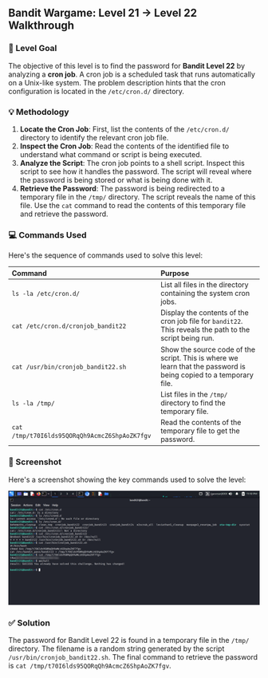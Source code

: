 ## Bandit Wargame: Level 21 → Level 22 Walkthrough

### 🎯 Level Goal

The objective of this level is to find the password for **Bandit Level 22** by analyzing a **cron job**. A cron job is a scheduled task that runs automatically on a Unix-like system. The problem description hints that the cron configuration is located in the `/etc/cron.d/` directory.

### 💡 Methodology

1.  **Locate the Cron Job**: First, list the contents of the `/etc/cron.d/` directory to identify the relevant cron job file.
2.  **Inspect the Cron Job**: Read the contents of the identified file to understand what command or script is being executed.
3.  **Analyze the Script**: The cron job points to a shell script. Inspect this script to see how it handles the password. The script will reveal where the password is being stored or what is being done with it.
4.  **Retrieve the Password**: The password is being redirected to a temporary file in the `/tmp/` directory. The script reveals the name of this file. Use the `cat` command to read the contents of this temporary file and retrieve the password.

### 💻 Commands Used

Here's the sequence of commands used to solve this level:

| Command | Purpose |
| :--- | :--- |
| `ls -la /etc/cron.d/` | List all files in the directory containing the system cron jobs. |
| `cat /etc/cron.d/cronjob_bandit22` | Display the contents of the cron job file for `bandit22`. This reveals the path to the script being run. |
| `cat /usr/bin/cronjob_bandit22.sh` | Show the source code of the script. This is where we learn that the password is being copied to a temporary file. |
| `ls -la /tmp/` | List files in the `/tmp/` directory to find the temporary file. |
| `cat /tmp/t70I6lds95QORqQh9AcmcZ6ShpAoZK7fgv` | Read the contents of the temporary file to get the password. |

### 📸 Screenshot

Here's a screenshot showing the key commands used to solve the level:

![](screenshots/command.png)

### ✅ Solution

The password for Bandit Level 22 is found in a temporary file in the `/tmp/` directory. The filename is a random string generated by the script `/usr/bin/cronjob_bandit22.sh`. The final command to retrieve the password is `cat /tmp/t70I6lds95QORqQh9AcmcZ6ShpAoZK7fgv`.
